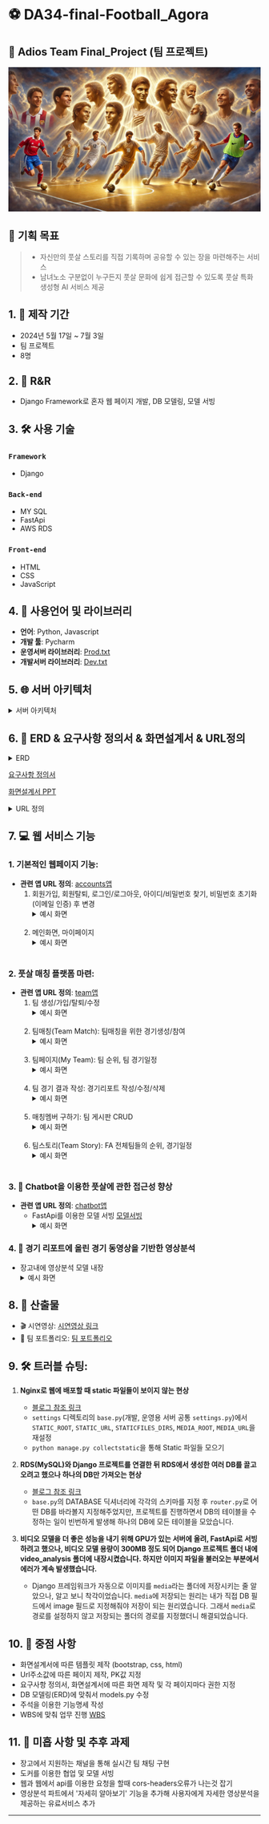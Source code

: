# ⚽ DA34-final-Football_Agora

## 🎉 Adios Team Final_Project (팀 프로젝트)
![image](static/images/banner2.png)

## 🎯 기획 목표
> - 자신만의 풋살 스토리를 직접 기록하며 공유할 수 있는 장을 마련해주는 서비스 <br>
> - 남녀노소 구분없이 누구든지 풋살 문화에 쉽게 접근할 수 있도록 풋살 특화 생성형 AI 서비스 제공


## 1. 📅 제작 기간
- 2024년 5월 17일 ~ 7월 3일
- 팀 프로젝트
- 8명

## 2. 👥 R&R
- Django Framework로 혼자 웹 페이지 개발, DB 모델링, 모델 서빙

## 3. 🛠️ 사용 기술

### `Framework`
  - Django
### `Back-end`
  - MY SQL
  - FastApi
  - AWS RDS
### `Front-end`
  - HTML
  - CSS
  - JavaScript

## 4. 🧰 사용언어 및 라이브러리
- **언어**: Python, Javascript
- **개발 툴**: Pycharm
- **운영서버 라이브러리**: [Prod.txt](requirements/common.txt)
- **개발서버 라이브러리**: [Dev.txt](requirements/dev.txt)

## 5. 🌐 서버 아키텍처
<details>
        <summary>서버 아키텍처</summary>
        <img src="서버%20아키텍쳐.png" alt="서버 아키텍처">
</details>

## 6. 📑 ERD & 요구사항 정의서 & 화면설계서 & URL정의
<details>
        <summary>ERD</summary>
        <img src="FA_ERD(Light_Version).png" alt="ERD">
</details>

[요구사항 정의서](요구사항정의서_최종.xlsx)

[화면설계서 PPT](FA_화면설계서_최종.pptx)

<details>
        <summary>URL 정의</summary>
        <img src="url1.jpg" alt="url">
        <img src="url2.jpg" alt="url">
        <img src="url3.jpg" alt="url">
</details>

## 7. 💻 웹 서비스 기능
### 1. **기본적인 웹페이지 기능**: 
- **관련 앱 URL 정의**: [accounts앱](accounts/urls.py)
   1. 회원가입, 회원탈퇴, 로그인/로그아웃, 아이디/비밀번호 찾기, 비밀번호 초기화(이메일 인증) 후 변경
      <details>
        <summary>예시 화면</summary>
        <img src="FA_화면/회원가입.jpg" alt="회원가입">
        <img src="FA_화면/아이디찾기.jpg" alt="아이디 찾기">
        <img src="FA_화면/비밀번호찾기이메일.jpg" alt="비밀번호 찾기 이메일 인증">
      </details>
      <br>
   2. 메인화면, 마이페이지
      <details>
        <summary>예시 화면</summary>
        <img src="FA_화면/FA_메인화면.jpg" alt="메인페이지">
        <img src="FA_화면/마이페이지.jpg" alt="마이페이지">
      </details>
      <br>
### 2. **풋살 매칭 플랫폼 마련**:
- **관련 앱 URL 정의**: [team앱](team/urls.py)
  1. 팀 생성/가입/탈퇴/수정
     <details>
       <summary>예시 화면</summary>
       <img src="FA_화면/팀생성,가입화면.jpg" alt="팀생성/가입">
       <img src="FA_화면/팀생성.jpg" alt="팀생성">
       <img src="FA_화면/팀목록.jpg" alt="팀가입">
     </details>
     <br>
  2. 팀매칭(Team Match): 팀매칭을 위한 경기생성/참여
     <details>
       <summary>예시 화면</summary>
       <img src="FA_화면/FA_팀매치.jpg" alt="경기 목록/참여">
       <img src="FA_화면/경기생성.jpg" alt="경기 생성">
     </details>
     <br>
  3. 팀페이지(My Team): 팀 순위, 팀 경기일정
     <details>
       <summary>예시 화면</summary>
       <img src="FA_화면/my_team페이지.jpg" alt="팀 페이지">
     </details>
     <br>
  4. 팀 경기 결과 작성: 경기리포트 작성/수정/삭제
     <details>
       <summary>예시 화면</summary>
       <img src="FA_화면/경기%20리포트%20작성.jpg" alt="경기리포트 작성">
     </details>
     <br>
  5. 매칭멤버 구하기: 팀 게시판 CRUD
     <details>
       <summary>예시 화면</summary>
       <img src="FA_화면/팀게시판.jpg" alt="팀 게시판">
     </details>
     <br>
  6. 팀스토리(Team Story): FA 전체팀들의 순위, 경기일정
     <details>
       <summary>예시 화면</summary>
       <img src="FA_화면/FA_팀스토리.jpg" alt="팀 스토리">
     </details>
     <br>
### 3. 🤖 **Chatbot을 이용한 풋살에 관한 접근성 향상**
- **관련 앱 URL 정의**: [chatbot앱](chatbot/urls.py)
  - FastApi를 이용한 모델 서빙 [모델서빙](chatbot/views.py)
     <details>
       <summary>예시 화면</summary>
       <img src="FA_화면/챗봇.jpg" alt="챗봇">
     </details>

### 4. 🎥 경기 리포트에 올린 경기 동영상을 기반한 영상분석
   - 장고내에 영상분석 모델 내장
     <details>
        <summary>예시 화면</summary>
        <img src="FA_화면/영상분석%20이미지.png" alt="영상분석">
     </details>
    
## 8. 📂 산출물 
- 🎬 시연영상: [시연영상 링크](웹페이지_시연영상.mp4)
- 📄 팀 포트폴리오: [팀 포트폴리오](FA_최종_ver_2.0.pdf)

## 9. 🛠️ 트러블 슈팅:
1. **Nginx로 웹에 배포할 때 static 파일들이 보이지 않는 현상**
   - [블로그 참조 링크](https://velog.io/@odh0112/Django-Static-file-Nginx%EB%A1%9C-%EC%B2%98%EB%A6%AC)
   - `settings` 디렉토리의 `base.py`(개발, 운영용 서버 공통 `settings.py`)에서 `STATIC_ROOT`, `STATIC_URL`, `STATICFILES_DIRS`, `MEDIA_ROOT`, `MEDIA_URL`을 재설정
   - `python manage.py collectstatic`을 통해 Static 파일들 모으기


2. **RDS(MySQL)와 Django 프로젝트를 연결한 뒤 RDS에서 생성한 여러 DB를 끌고 오려고 했으나 하나의 DB만 가져오는 현상**
   - [블로그 참조 링크](https://uiandwe.tistory.com/1252)
   - `base.py`의 DATABASE 딕셔너리에 각각의 스키마를 지정 후 `router.py`로 어떤 DB를 바라볼지 지정해주었지만, 프로젝트를 진행하면서 DB의 테이블을 수정하는 일이 빈번하게 발생해 하나의 DB에 모든 테이블을 모았습니다.


3. **비디오 모델을 더 좋은 성능을 내기 위해 GPU가 있는 서버에 올려, FastApi로 서빙하려고 했으나, 비디오 모델 용량이 300MB 정도 되어 Django 프로젝트 폴더 내에 video_analysis 폴더에 내장시켰습니다. 하지만 이미지 파일을 불러오는 부분에서 에러가 계속 발생했습니다.**
   - Django 프레임워크가 자동으로 이미지를 `media`라는 폴더에 저장시키는 줄 알았으나, 알고 보니 착각이었습니다. `media`에 저장되는 원리는 내가 직접 DB 필드에서 image 필드로 지정해줘야 저장이 되는 원리였습니다. 그래서 `media`로 경로를 설정하지 않고 저장되는 폴더의 경로를 지정했더니 해결되었습니다.

    
## 10. 🎯 중점 사항
- 화면설계서에 따른 템플릿 제작 (bootstrap, css, html)
- Url주소값에 따른 페이지 제작, PK값 지정
- 요구사항 정의서, 화면설계서에 따른 화면 제작 및 각 페이지마다 권한 지정
- DB 모델링(ERD)에 맞춰서 models.py 수정
- 주석을 이용한 기능명세 작성
- WBS에 맞춰 업무 진행 [WBS](FA_WBS_최종.xlsx)

## 11. 📝 미흡 사항 및 추후 과제
- 장고에서 지원하는 채널을 통해 실시간 팀 채팅 구현
- 도커를 이용한 협업 및 모델 서빙
- 웹과 웹에서 api를 이용한 요청을 할때 cors-headers오류가 나는것 잡기
- 영상분석 파트에서 '자세히 알아보기' 기능을 추가해 사용자에게 자세한 영상분석을 제공하는 유료서비스 추가


---
